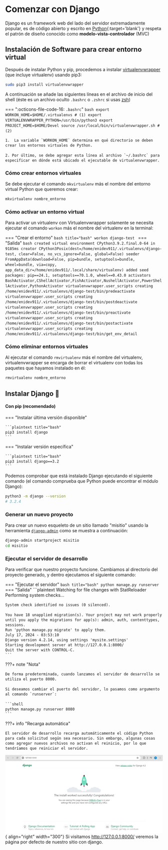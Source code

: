 # Comenzar con Django

Django es un framework web del lado del servidor extremadamente popular, es de código abierto y escrito en [Python](//python.org){:target='blank'} y respeta el patrón de diseño conocido como **modelo-vista-controlador** (MVC)


## Instalación de Software para crear entorno virtual

Después de instalar Python y pip, procedemos a instalar [virtualenvwrapper](https://virtualenvwrapper.readthedocs.io/en/latest/) (que incluye virtualenv) usando pip3:

```bash title="bash"
sudo pip3 install virtualenvwrapper
```

A continuación se añade las siguientes líneas en el archivo de inicio del shell (éste es un archivo oculto `.bashrc` o `.zshrc` si usas [zsh](https://en.wikipedia.org/wiki/Z_shell))

=== ":octicons-file-code-16: `.bashrc`"
	```bash
	export WORKON_HOME=$HOME/.virtualenvs # (1)
	export VIRTUALENVWRAPPER_PYTHON=/usr/bin/python3
	export PROJECT_HOME=$HOME/Devel
	source /usr/local/bin/virtualenvwrapper.sh #(2)
	```

	1.  La variable `WORKON_HOME` determina en qué directorio se deben crear los entornos virtuales de Python.
	
	2. Por último, se debe agregar esta línea al archivo `~/.bashrc` para especificar en dónde está ubicado el ejecutable de virtualenvwrapper.

### Cómo crear entornos virtuales

Se debe ejecutar el comando `mkvirtualenv` más el nombre del entorno virtual Python que queremos crear:

```bash title="bash"
mkvirtualenv nombre_entorno
```

### Cómo activar un entorno virtual

Para activar un virtualenv con Virtualenvwrapper solamente se necesita ejecutar el comando `workon` más el nombre del virtualenv en la terminal:

=== "Crear el entorno"
	```bash title="bash"
	workon django-test
	```
=== "Salida"
	```bash
	created virtual environment CPython3.9.2.final.0-64 in 9185ms
	  creator CPython3Posix(dest=/home/enidev911/.virtualenvs/django-test, clear=False, no_vcs_ignore=False, global=False)
	  seeder FromAppData(download=False, pip=bundle, setuptools=bundle, wheel=bundle, via=copy, app_data_dir=/home/enidev911/.local/share/virtualenv)
	    added seed packages: pip==24.1, setuptools==70.1.0, wheel==0.43.0
	  activators BashActivator,CShellActivator,FishActivator,NushellActivator,PowerShellActivator,PythonActivator
	virtualenvwrapper.user_scripts creating /home/enidev911/.virtualenvs/django-test/bin/predeactivate
	virtualenvwrapper.user_scripts creating /home/enidev911/.virtualenvs/django-test/bin/postdeactivate
	virtualenvwrapper.user_scripts creating /home/enidev911/.virtualenvs/django-test/bin/preactivate
	virtualenvwrapper.user_scripts creating /home/enidev911/.virtualenvs/django-test/bin/postactivate
	virtualenvwrapper.user_scripts creating /home/enidev911/.virtualenvs/django-test/bin/get_env_detail
	```

### Cómo eliminar entornos virtuales

Al ejecutar el comando `rmvirtualenv` más el nombre del virtualenv, virtualenvwrapper se encarga de borrar el virtualenv con todas los paquetes que hayamos instalado en él:

```bash title="bash"
rmvirtualenv nombre_entorno
```


## Instalar Django 🚀

#### Con pip (recomendado)

=== "Instalar última versión disponible"

	```plaintext title="bash"
	pip3 install django
	```

=== "Instalar versión específica"

	```plaintext title="bash"
	pip3 install django==3.2
	```

Podemos comprobar que está instalado Django ejecutando el siguiente comando (el comando comprueba que Python puede encontrar el módulo Django):

```bash title="bash"
python3 -m django --version
# 3.2.4
```

### Generar un nuevo proyecto

Para crear un nuevo esqueleto de un sitio llamado "misitio" usando la herramienta [`django-admin`](https://docs.djangoproject.com/en/5.0/ref/django-admin/) como se muestra a continuación:

```bash title="bash"
django-admin startproject misitio
cd misitio
```

### Ejecutar el servidor de desarrollo

Para verificar que nuestro proyecto funcione. Cambiamos al directorio del proyecto generado, y dentro ejecutamos el siguiente comando:

=== "Ejecutar el servidor"
	```bash title="bash"
	python manage.py runserver
	```
=== "Salida"
	```plaintext
	Watching for file changes with StatReloader
	Performing system checks...
	
	System check identified no issues (0 silenced).
	
	You have 18 unapplied migration(s). Your project may not work properly until you apply the migrations for app(s): admin, auth, contenttypes, sessions.
	Run 'python manage.py migrate' to apply them.
	July 17, 2024 - 03:53:10
	Django version 4.2.14, using settings 'mysite.settings'
	Starting development server at http://127.0.0.1:8000/
	Quit the server with CONTROL-C.
	```

???+ note "Nota"

    De forma predeterminada, cuando lanzamos el servidor de desarrollo se utiliza el puerto 8000.

    Si deseamos cambiar el puerto del servidor, lo pasamos como argumento al comando `runserver`:

    ```shell
    python manage.py runserver 8080
    ```

???+ info "Recarga automática"

    El servidor de desarrollo recarga automáticamente el código Python para cada solicitud según sea necesario. Sin embargo, algunas cosas como agregar nuevos archivos no activan el reinicio, por lo que tendríamos que reiniciar el servidor.

![img](assets/images/django-project-start.png){ align="right" width="300"}
Si visitamos <http://127.0.0.1:8000/> veremos la página por defecto de nuestro sitio con django.